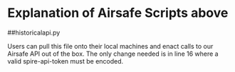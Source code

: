 # Explanation of Airsafe Scripts above

##historicalapi.py

Users can pull this file onto their local machines and enact calls to our Airsafe API out of the box. The only change needed is in line 16 where a valid spire-api-token must be encoded. 
